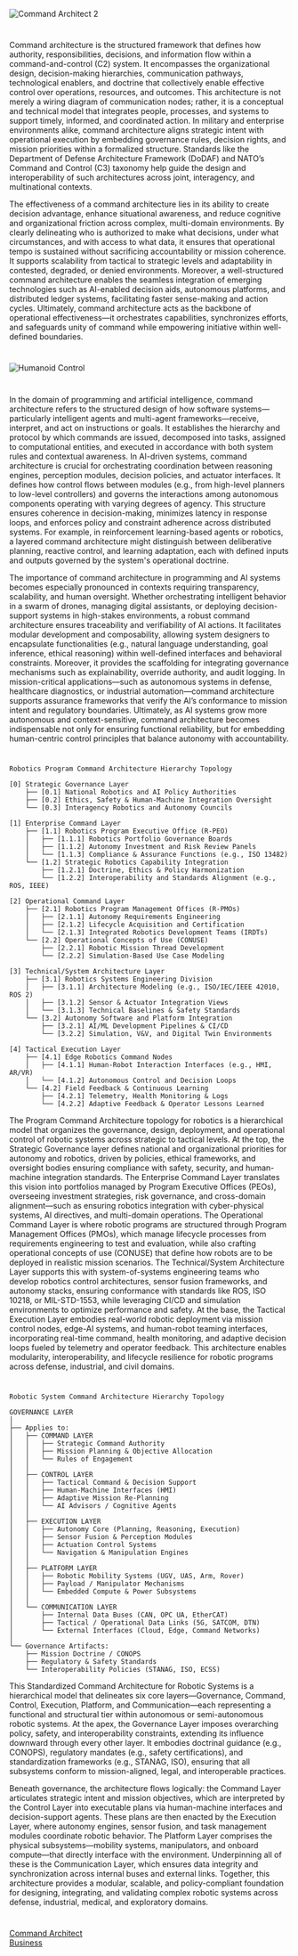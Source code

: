 ![Command Architect 2](https://github.com/user-attachments/assets/06f52efa-274d-41aa-bffa-2d78769a7e1b)

#

Command architecture is the structured framework that defines how authority, responsibilities, decisions, and information flow within a command-and-control (C2) system. It encompasses the organizational design, decision-making hierarchies, communication pathways, technological enablers, and doctrine that collectively enable effective control over operations, resources, and outcomes. This architecture is not merely a wiring diagram of communication nodes; rather, it is a conceptual and technical model that integrates people, processes, and systems to support timely, informed, and coordinated action. In military and enterprise environments alike, command architecture aligns strategic intent with operational execution by embedding governance rules, decision rights, and mission priorities within a formalized structure. Standards like the Department of Defense Architecture Framework (DoDAF) and NATO’s Command and Control (C3) taxonomy help guide the design and interoperability of such architectures across joint, interagency, and multinational contexts.

The effectiveness of a command architecture lies in its ability to create decision advantage, enhance situational awareness, and reduce cognitive and organizational friction across complex, multi-domain environments. By clearly delineating who is authorized to make what decisions, under what circumstances, and with access to what data, it ensures that operational tempo is sustained without sacrificing accountability or mission coherence. It supports scalability from tactical to strategic levels and adaptability in contested, degraded, or denied environments. Moreover, a well-structured command architecture enables the seamless integration of emerging technologies such as AI-enabled decision aids, autonomous platforms, and distributed ledger systems, facilitating faster sense-making and action cycles. Ultimately, command architecture acts as the backbone of operational effectiveness—it orchestrates capabilities, synchronizes efforts, and safeguards unity of command while empowering initiative within well-defined boundaries.

#
![Humanoid Control](https://github.com/user-attachments/assets/fb33331a-9361-49af-8a3a-8050845d7d61)
#

In the domain of programming and artificial intelligence, command architecture refers to the structured design of how software systems—particularly intelligent agents and multi-agent frameworks—receive, interpret, and act on instructions or goals. It establishes the hierarchy and protocol by which commands are issued, decomposed into tasks, assigned to computational entities, and executed in accordance with both system rules and contextual awareness. In AI-driven systems, command architecture is crucial for orchestrating coordination between reasoning engines, perception modules, decision policies, and actuator interfaces. It defines how control flows between modules (e.g., from high-level planners to low-level controllers) and governs the interactions among autonomous components operating with varying degrees of agency. This structure ensures coherence in decision-making, minimizes latency in response loops, and enforces policy and constraint adherence across distributed systems. For example, in reinforcement learning-based agents or robotics, a layered command architecture might distinguish between deliberative planning, reactive control, and learning adaptation, each with defined inputs and outputs governed by the system's operational doctrine.

The importance of command architecture in programming and AI systems becomes especially pronounced in contexts requiring transparency, scalability, and human oversight. Whether orchestrating intelligent behavior in a swarm of drones, managing digital assistants, or deploying decision-support systems in high-stakes environments, a robust command architecture ensures traceability and verifiability of AI actions. It facilitates modular development and composability, allowing system designers to encapsulate functionalities (e.g., natural language understanding, goal inference, ethical reasoning) within well-defined interfaces and behavioral constraints. Moreover, it provides the scaffolding for integrating governance mechanisms such as explainability, override authority, and audit logging. In mission-critical applications—such as autonomous systems in defense, healthcare diagnostics, or industrial automation—command architecture supports assurance frameworks that verify the AI’s conformance to mission intent and regulatory boundaries. Ultimately, as AI systems grow more autonomous and context-sensitive, command architecture becomes indispensable not only for ensuring functional reliability, but for embedding human-centric control principles that balance autonomy with accountability.

#

```
Robotics Program Command Architecture Hierarchy Topology

[0] Strategic Governance Layer
    ├── [0.1] National Robotics and AI Policy Authorities
    ├── [0.2] Ethics, Safety & Human-Machine Integration Oversight
    └── [0.3] Interagency Robotics and Autonomy Councils

[1] Enterprise Command Layer
    ├── [1.1] Robotics Program Executive Office (R-PEO)
    │   ├── [1.1.1] Robotics Portfolio Governance Boards
    │   ├── [1.1.2] Autonomy Investment and Risk Review Panels
    │   └── [1.1.3] Compliance & Assurance Functions (e.g., ISO 13482)
    └── [1.2] Strategic Robotics Capability Integration
        ├── [1.2.1] Doctrine, Ethics & Policy Harmonization
        └── [1.2.2] Interoperability and Standards Alignment (e.g., ROS, IEEE)

[2] Operational Command Layer
    ├── [2.1] Robotics Program Management Offices (R-PMOs)
    │   ├── [2.1.1] Autonomy Requirements Engineering
    │   ├── [2.1.2] Lifecycle Acquisition and Certification
    │   └── [2.1.3] Integrated Robotics Development Teams (IRDTs)
    └── [2.2] Operational Concepts of Use (CONUSE)
        ├── [2.2.1] Robotic Mission Thread Development
        └── [2.2.2] Simulation-Based Use Case Modeling

[3] Technical/System Architecture Layer
    ├── [3.1] Robotics Systems Engineering Division
    │   ├── [3.1.1] Architecture Modeling (e.g., ISO/IEC/IEEE 42010, ROS 2)
    │   ├── [3.1.2] Sensor & Actuator Integration Views
    │   └── [3.1.3] Technical Baselines & Safety Standards
    └── [3.2] Autonomy Software and Platform Integration
        ├── [3.2.1] AI/ML Development Pipelines & CI/CD
        └── [3.2.2] Simulation, V&V, and Digital Twin Environments

[4] Tactical Execution Layer
    ├── [4.1] Edge Robotics Command Nodes
    │   ├── [4.1.1] Human-Robot Interaction Interfaces (e.g., HMI, AR/VR)
    │   └── [4.1.2] Autonomous Control and Decision Loops
    └── [4.2] Field Feedback & Continuous Learning
        ├── [4.2.1] Telemetry, Health Monitoring & Logs
        └── [4.2.2] Adaptive Feedback & Operator Lessons Learned
```

The Program Command Architecture topology for robotics is a hierarchical model that organizes the governance, design, deployment, and operational control of robotic systems across strategic to tactical levels. At the top, the Strategic Governance layer defines national and organizational priorities for autonomy and robotics, driven by policies, ethical frameworks, and oversight bodies ensuring compliance with safety, security, and human-machine integration standards. The Enterprise Command Layer translates this vision into portfolios managed by Program Executive Offices (PEOs), overseeing investment strategies, risk governance, and cross-domain alignment—such as ensuring robotics integration with cyber-physical systems, AI directives, and multi-domain operations. The Operational Command Layer is where robotic programs are structured through Program Management Offices (PMOs), which manage lifecycle processes from requirements engineering to test and evaluation, while also crafting operational concepts of use (CONUSE) that define how robots are to be deployed in realistic mission scenarios. The Technical/System Architecture Layer supports this with system-of-systems engineering teams who develop robotics control architectures, sensor fusion frameworks, and autonomy stacks, ensuring conformance with standards like ROS, ISO 10218, or MIL-STD-1553, while leveraging CI/CD and simulation environments to optimize performance and safety. At the base, the Tactical Execution Layer embodies real-world robotic deployment via mission control nodes, edge-AI systems, and human-robot teaming interfaces, incorporating real-time command, health monitoring, and adaptive decision loops fueled by telemetry and operator feedback. This architecture enables modularity, interoperability, and lifecycle resilience for robotic programs across defense, industrial, and civil domains.

#

```
Robotic System Command Architecture Hierarchy Topology

GOVERNANCE LAYER
│
├── Applies to:
│   ├── COMMAND LAYER
│   │   ├── Strategic Command Authority
│   │   ├── Mission Planning & Objective Allocation
│   │   └── Rules of Engagement
│   │
│   ├── CONTROL LAYER
│   │   ├── Tactical Command & Decision Support
│   │   ├── Human-Machine Interfaces (HMI)
│   │   ├── Adaptive Mission Re-Planning
│   │   └── AI Advisors / Cognitive Agents
│   │
│   ├── EXECUTION LAYER
│   │   ├── Autonomy Core (Planning, Reasoning, Execution)
│   │   ├── Sensor Fusion & Perception Modules
│   │   ├── Actuation Control Systems
│   │   └── Navigation & Manipulation Engines
│   │
│   ├── PLATFORM LAYER
│   │   ├── Robotic Mobility Systems (UGV, UAS, Arm, Rover)
│   │   ├── Payload / Manipulator Mechanisms
│   │   └── Embedded Compute & Power Subsystems
│   │
│   └── COMMUNICATION LAYER
│       ├── Internal Data Buses (CAN, OPC UA, EtherCAT)
│       ├── Tactical / Operational Data Links (5G, SATCOM, DTN)
│       └── External Interfaces (Cloud, Edge, Command Networks)
│
└── Governance Artifacts:
    ├── Mission Doctrine / CONOPS
    ├── Regulatory & Safety Standards
    └── Interoperability Policies (STANAG, ISO, ECSS)
```

This Standardized Command Architecture for Robotic Systems is a hierarchical model that delineates six core layers—Governance, Command, Control, Execution, Platform, and Communication—each representing a functional and structural tier within autonomous or semi-autonomous robotic systems. At the apex, the Governance Layer imposes overarching policy, safety, and interoperability constraints, extending its influence downward through every other layer. It embodies doctrinal guidance (e.g., CONOPS), regulatory mandates (e.g., safety certifications), and standardization frameworks (e.g., STANAG, ISO), ensuring that all subsystems conform to mission-aligned, legal, and interoperable practices.

Beneath governance, the architecture flows logically: the Command Layer articulates strategic intent and mission objectives, which are interpreted by the Control Layer into executable plans via human-machine interfaces and decision-support agents. These plans are then enacted by the Execution Layer, where autonomy engines, sensor fusion, and task management modules coordinate robotic behavior. The Platform Layer comprises the physical subsystems—mobility systems, manipulators, and onboard compute—that directly interface with the environment. Underpinning all of these is the Communication Layer, which ensures data integrity and synchronization across internal buses and external links. Together, this architecture provides a modular, scalable, and policy-compliant foundation for designing, integrating, and validating complex robotic systems across defense, industrial, medical, and exploratory domains.

#

[Command Architect](https://chatgpt.com/g/g-681db21c5a788191b8a0c83d7d52c48f-command-architect)
<br>
[Business](https://github.com/sourceduty/Business)
